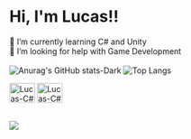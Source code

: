  ### <h1>Hi, I'm Lucas!!
<!--
**lucaspierre15/lucaspierre15** is a ✨ _special_ ✨ repository because its `README.md` (this file) appears on your GitHub profile.

Here are some ideas to get you started:

- 🔭 I’m currently working on ...
- 🌱 I’m currently learning ...
- 👯 I’m looking to collaborate on ...
- 🤔 I’m looking for help with ...
- 💬 Ask me about ...
- 📫 How to reach me: ...
- 😄 Pronouns: ...
- ⚡ Fun fact: ...
-->
🌱 I’m currently learning C# and Unity<br>
🤔 I’m looking for help with Game Development<br><br>
![Anurag's GitHub stats-Dark](https://github-readme-stats.vercel.app/api?username=lucaspierre15&hide_title=true&card_width=320&show_icons=true&rank_icon=github&include_all_commits=true&bg_color=00000000&theme=midnight-purple#gh-dark-mode-only)
![Top Langs](https://github-readme-stats.vercel.app/api/top-langs/?username=lucaspierre15&layout=compact&bg_color=00000000&theme=midnight-purple#gh-dark-mode-only)
<div>
    <img align="center "alt="Lucas-C#" height="35" width="45" src="https://cdn.jsdelivr.net/gh/devicons/devicon/icons/csharp/csharp-original.svg" /> 
  <img align="center "alt="Lucas-C#" height="35" width="45" src="https://cdn.jsdelivr.net/gh/devicons/devicon/icons/html5/html5-original.svg" /> 
</div>

##
<div>
<a href ="https://mail.google.com/mail/u/0/?tab=rm&ogbl#inbox" target="_blank"><img src="https://img.shields.io/badge/Gmail-D14836?style=for-the-badge&logo=gmail&logoColor=white" target="_blank"></a>
<!--<a href ="" target="_blank"><img src="https://img.shields.io/badge/Gmail-D14836?style=for-the-badge&logo=gmail&logoColor=white" target="_blank"></a>-->
</div>
